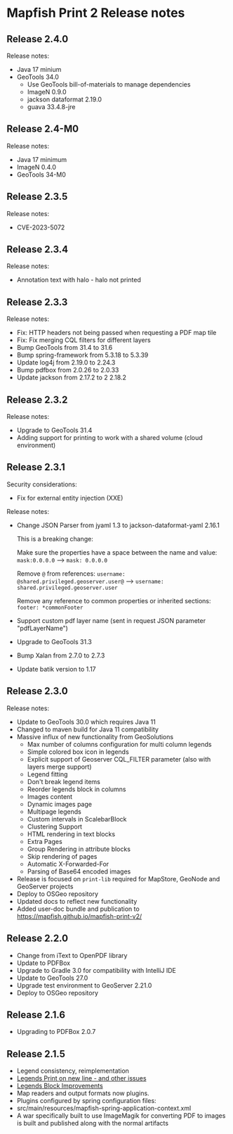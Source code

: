 # Mapfish Print 2 Release notes

## Release 2.4.0

Release notes:

* Java 17 minium
* GeoTools 34.0
  * Use GeoTools bill-of-materials to manage dependencies
  * ImageN 0.9.0
  * jackson dataformat 2.19.0
  * guava 33.4.8-jre

## Release 2.4-M0

Release notes:

* Java 17 minimum
* ImageN 0.4.0
* GeoTools 34-M0

## Release 2.3.5

Release notes:

* CVE-2023-5072

## Release 2.3.4

Release notes:

* Annotation text with halo - halo not printed

## Release 2.3.3

Release notes:

* Fix: HTTP headers not being passed when requesting a PDF map tile
* Fix: Fix merging CQL filters for different layers
* Bump GeoTools from 31.4 to 31.6
* Bump spring-framework from 5.3.18 to 5.3.39
* Update log4j from 2.19.0 to 2.24.3
* Bump pdfbox from 2.0.26 to 2.0.33
* Update jackson from 2.17.2 to 2 2.18.2

## Release 2.3.2

Release notes:

* Upgrade to GeoTools 31.4
* Adding support for printing to work with a shared volume (cloud environment)

## Release 2.3.1

Security considerations:

* Fix for external entity injection (XXE)

Release notes:

* Change JSON Parser from jyaml 1.3 to jackson-dataformat-yaml 2.16.1
  
  This is a breaking change:
  
  Make sure the properties have a space between the name and value:  ``mask:0.0.0.0`` --> ``mask: 0.0.0.0``
  
  Remove ``@`` from references: ``username: @shared.privileged.geoserver.user@`` --> ``username: shared.privileged.geoserver.user``
  
  Remove any reference to common properties or inherited sections: ``footer: *commonFooter``

* Support custom pdf layer name (sent in request JSON parameter "pdfLayerName")
* Upgrade to GeoTools 31.3
* Bump Xalan from 2.7.0 to 2.7.3
* Update batik version to 1.17

## Release 2.3.0

Release notes:

* Update to GeoTools 30.0 which requires Java 11
* Changed to maven build for Java 11 compatibility 
* Massive influx of new functionality from GeoSolutions
  * Max number of columns configuration for multi column legends
  * Simple colored box icon in legends
  * Explicit support of Geoserver CQL_FILTER parameter (also with layers merge support)
  * Legend fitting
  * Don't break legend items
  * Reorder legends block in columns
  * Images content
  * Dynamic images page
  * Multipage legends
  * Custom intervals in ScalebarBlock
  * Clustering Support
  * HTML rendering in text blocks
  * Extra Pages
  * Group Rendering in attribute blocks
  * Skip rendering of pages
  * Automatic X-Forwarded-For
  * Parsing of Base64 encoded images
* Release is focused on ``print-lib`` required for MapStore, GeoNode and GeoServer projects
* Deploy to OSGeo repository
* Updated docs to reflect new functionality
* Added user-doc bundle and publication to https://mapfish.github.io/mapfish-print-v2/


## Release 2.2.0

* Change from iText to OpenPDF library
* Update to PDFBox 
* Upgrade to Gradle 3.0 for compatibility with IntelliJ IDE
* Update to GeoTools 27.0
* Upgrade test environment to GeoServer 2.21.0
* Deploy to OSGeo repository

## Release 2.1.6

* Upgrading to PDFBox 2.0.7

## Release 2.1.5

* Legend consistency, reimplementation
 * [Legends Print on new line - and other issues](https://github.com/mapfish/mapfish-print/issues/33)
 * [Legends Block Improvements](https://github.com/mapfish/mapfish-print/pull/40)
* Map readers and output formats now plugins.
 * Plugins configured by spring configuration files:
 * src/main/resources/mapfish-spring-application-context.xml
* A war specifically built to use ImageMagik for converting PDF to images is built and published along with the normal artifacts